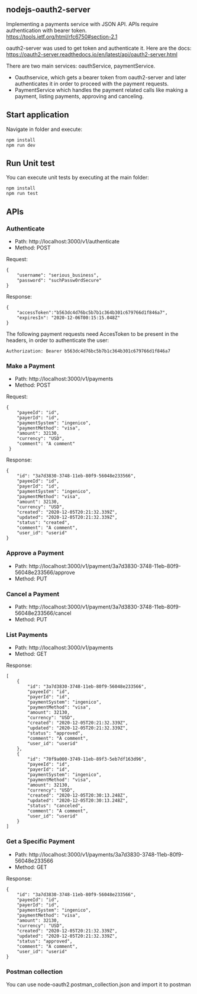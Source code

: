 ## nodejs-oauth2-server

Implementing a payments service with JSON API. APIs require authentication with bearer token. 
https://tools.ietf.org/html/rfc6750#section-2.1


oauth2-server was used to get token and authenticate it. Here are the docs:
https://oauth2-server.readthedocs.io/en/latest/api/oauth2-server.html

There are two main services: oauthService, paymentService.

- Oauthservice, which gets a bearer token from oauth2-server and later authenticates it in order to proceed with the payment requests.
- PaymentService which handles the payment related calls like making a payment, listing payments, approving and canceling.


## Start application

Navigate in folder and execute:
```
npm install
npm run dev
```

## Run Unit test
You can execute unit tests by executing at the main folder:
```
npm install
npm run test
```
## APIs

### Authenticate

- Path: http://localhost:3000/v1/authenticate
- Method: POST

Request:
```
{
    "username": "serious_business",
    "password": "suchPassw0rdSecure"
}
```

Response:
```
{
    "accessToken":"b563dc4d76bc5b7b1c364b301c679766d1f846a7",
    "expiresIn": "2020-12-06T00:15:15.048Z"
}
```

The following payment requests need AccesToken to be present in the headers, in order to authenticate the user:
```
Authorization: Bearer b563dc4d76bc5b7b1c364b301c679766d1f846a7
```
### Make a Payment
 
- Path: http://localhost:3000/v1/payments
- Method: POST

Request:
```
{
    "payeeId": "id",
    "payerId": "id",
    "paymentSystem": "ingenico",
    "paymentMethod": "visa",
    "amount": 32130,
    "currency": "USD",
    "comment": "A comment"
 }
```

Response:
```
{
    "id": "3a7d3830-3748-11eb-80f9-56048e233566",
    "payeeId": "id",
    "payerId": "id",
    "paymentSystem": "ingenico",
    "paymentMethod": "visa",
    "amount": 32130,
    "currency": "USD",
    "created": "2020-12-05T20:21:32.339Z",
    "updated": "2020-12-05T20:21:32.339Z",
    "status": "created",
    "comment": "A comment",
    "user_id": "userid"
}
```

### Approve a Payment
 
- Path: http://localhost:3000/v1/payment/3a7d3830-3748-11eb-80f9-56048e233566/approve
- Method: PUT


### Cancel a Payment
 
- Path: http://localhost:3000/v1/payment/3a7d3830-3748-11eb-80f9-56048e233566/cancel
- Method: PUT


### List Payments
 
- Path: http://localhost:3000/v1/payments
- Method: GET

Response:
```
[
    {
        "id": "3a7d3830-3748-11eb-80f9-56048e233566",
        "payeeId": "id",
        "payerId": "id",
        "paymentSystem": "ingenico",
        "paymentMethod": "visa",
        "amount": 32130,
        "currency": "USD",
        "created": "2020-12-05T20:21:32.339Z",
        "updated": "2020-12-05T20:21:32.339Z",
        "status": "approved",
        "comment": "A comment",
        "user_id": "userid"
    },
    {
        "id": "70f9a000-3749-11eb-89f3-5eb7df163d96",
        "payeeId": "id",
        "payerId": "id",
        "paymentSystem": "ingenico",
        "paymentMethod": "visa",
        "amount": 32130,
        "currency": "USD",
        "created": "2020-12-05T20:30:13.248Z",
        "updated": "2020-12-05T20:30:13.248Z",
        "status": "canceled",
        "comment": "A comment",
        "user_id": "userid"
    }
]
```

### Get a Specific Payment
 
- Path: http://localhost:3000/v1/payments/3a7d3830-3748-11eb-80f9-56048e233566
- Method: GET

Response:
```
{
    "id": "3a7d3830-3748-11eb-80f9-56048e233566",
    "payeeId": "id",
    "payerId": "id",
    "paymentSystem": "ingenico",
    "paymentMethod": "visa",
    "amount": 32130,
    "currency": "USD",
    "created": "2020-12-05T20:21:32.339Z",
    "updated": "2020-12-05T20:21:32.339Z",
    "status": "approved",
    "comment": "A comment",
    "user_id": "userid"
}
```

### Postman collection

You can use node-oauth2.postman_collection.json and import it to postman 